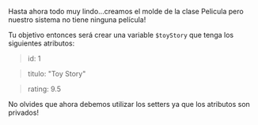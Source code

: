 Hasta ahora todo muy lindo...creamos el molde de la clase Pelicula pero nuestro sistema no tiene ninguna película!

Tu objetivo entonces será crear una variable `$toyStory` que tenga los siguientes atributos:

> id: 1

> titulo: "Toy Story"

> rating: 9.5

No olvides que ahora debemos utilizar los setters ya que los atributos son privados!